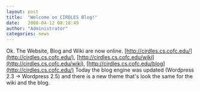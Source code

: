 ```yaml
---
layout: post
title:  "Welcome on CIRDLES Blog!"
date:   2008-04-12 08:18:49
author: "Administrator"
categories: news
---
```


Ok. The Website, Blog and Wiki are now online. [http://cirdles.cs.cofc.edu/](http://cirdles.cs.cofc.edu/), [http://cirdles.cs.cofc.edu/wiki](http://cirdles.cs.cofc.edu/wiki), [http://cirdles.cs.cofc.edu/blog](http://cirdles.cs.cofc.edu/) Today the blog engine was updated (Wordpress 2.3 -> Wordpress 2.5) and there is a new theme that's look the same for the wiki and the blog.
